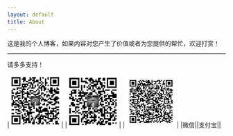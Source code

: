 ```yaml
---
layout: default
title: About
---
```


这是我的个人博客，如果内容对您产生了价值或者为您提供的帮忙，欢迎打赏！

---------------------------------
请多多支持！

|![微信](/images/wxpay.png)| |![支付宝](/images/alipay.png)| |![ImToken](/images/imtoken.jpg)|
|微信||支付宝||
